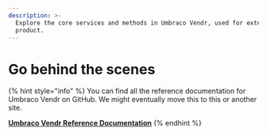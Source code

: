 ```yaml
---
description: >-
  Explore the core services and methods in Umbraco Vendr, used for extending the
  product.
---
```


# Go behind the scenes

{% hint style="info" %}
You can find all the reference documentation for Umbraco Vendr on GitHub. We might eventually move this to this or another site.

[**Umbraco Vendr Reference Documentation**](https://github.com/umbraco/UmbracoDocs/tree/main/12/umbraco-vendr/core/reference/README.md)
{% endhint %}
